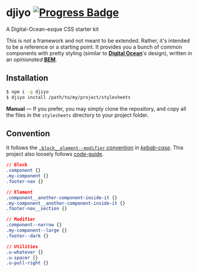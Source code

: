# djiyo [![Progress Badge](https://img.shields.io/badge/progress-wip-blue.svg?style=flat-square)](https://img.shields.io/badge/progress-wip-blue.svg?style=flat-square)
A Digital-Ocean-esque CSS starter kit

This is not a framework and not meant to be extended. Rather, it's intended to be a reference or a starting point. It provides you a bunch of common components with pretty styling (similar to [**Digital Ocean**](https://digitalocean.com)'s design), written in an *opinionated* [**BEM**](http://getbem.com/).

## Installation
```bash
$ npm i -g djiyo
$ djiyo install /path/to/my/project/stylesheets
```

**Manual** &mdash; If you prefer, you may simply clone the repository, and copy all the files in the `stylesheets` directory to your project folder.

## Convention
It follows the [`.block__element--modifier` convention](http://getbem.com/) in [*kebab-case*](http://stackoverflow.com/questions/11273282/whats-the-name-for-snake-case-with-dashes/12273101#12273101). This project also loosely follows [code-guide](https://github.com/mdo/code-guide).
```css
// Block
.component {}
.my-component {}
.footer-nav {}

// Element
.component__another-component-inside-it {}
.my-component__another-component-inside-it {}
.footer-nav__section {}

// Modifier
.component--narrow {}
.my-component--large {}
.footer--dark {}

// Utilities
.u-whatever {}
.u-spacer {}
.u-pull-right {}
```
